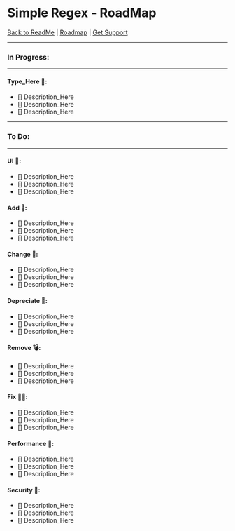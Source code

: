 # Simple Regex - RoadMap

[Back to ReadMe](../ReadMe.md) | [Roadmap](Info/Roadmap.md) | [Get Support](https://github.com/theperfectwill/php-lib-simple-regex/issues)

---

### In Progress:  

---

#### Type_Here 🎨:
 * [] Description_Here  
 * [] Description_Here  
 * [] Description_Here 
 
---

### To Do:

---

#### UI 🎨:
 * [] Description_Here  
 * [] Description_Here  
 * [] Description_Here  

#### Add 🎁: 
 * [] Description_Here  
 * [] Description_Here  
 * [] Description_Here  

#### Change 🚩:
 * [] Description_Here  
 * [] Description_Here  
 * [] Description_Here  

#### Depreciate 🚧:
 * [] Description_Here  
 * [] Description_Here  
 * [] Description_Here  

#### Remove 💣:
 * [] Description_Here  
 * [] Description_Here  
 * [] Description_Here  

#### Fix 🔦🔧:
 * [] Description_Here  
 * [] Description_Here  
 * [] Description_Here  

#### Performance 🚀:
 * [] Description_Here  
 * [] Description_Here  
 * [] Description_Here  

#### Security 🔐:
 * [] Description_Here  
 * [] Description_Here  
 * [] Description_Here  

<!--
    <KEEP>
        Note: Below are roadmap categories. You cna copy a category as needed for roadmap updates, but DO NOT remove them.
        
        ### UI 🎨:
        ### Add 🎁:
        ### Change 🚩:
        ### Depreciate 🚧:
        ### Remove 💣:
        ### Fix 🔦🔧:
        ### Performance 🚀:
        ### Security 🔐:
    </KEEP>
-->
